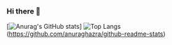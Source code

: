 ### Hi there 👋

[![Anurag's GitHub stats](https://github-readme-stats.vercel.app/api?username=vinicgs&theme=ocean_dark&show_icons=true)] 
![Top Langs](https://github-readme-stats.vercel.app/api/top-langs/?username=vinicgs&theme=ocean_dark&langs_count=8)(https://github.com/anuraghazra/github-readme-stats)


<!--
**vinicgs/vinicgs** is a ✨ _special_ ✨ repository because its `README.md` (this file) appears on your GitHub profile.

Here are some ideas to get you started:

- 🔭 I’m currently working on ...
- 🌱 I’m currently learning ...
- 👯 I’m looking to collaborate on ...
- 🤔 I’m looking for help with ...
- 💬 Ask me about ...
- 📫 How to reach me: ...
- 😄 Pronouns: ...
- ⚡ Fun fact: ...
-->
